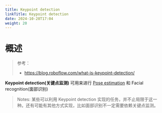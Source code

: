 ```yaml
---
title: Keypoint detection
linkTitle: Keypoint detection
date: 2024-10-28T17:04
weight: 20
---
```


# 概述

> 参考：
>
> - https://blog.roboflow.com/what-is-keypoint-detection/

**Keypoint detection(关键点监测)** 可用来进行 [Pose estimation](docs/12.AI/计算机视觉/Pose%20estimation.md) 和 Facial recognition(面部识别) 

> Notes: 某些可以利用 Keypoint detection 实现的任务，并不止局限于这一种。还有可能有其他方式实现，比如面部识别不一定需要依赖关键点监测。